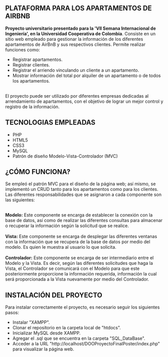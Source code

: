 PLATAFORMA PARA LOS APARTAMENTOS DE AIRBNB
-
**Proyecto universitario presentado para la 'VII Semana Internacional de Ingeniería', en la Universidad Cooperativa de Colombia**.
Consiste en un sitio web empleado para gestionar la información de los diferentes apartamentos de AirBnB y sus respectivos clientes. 
Permite realizar funciones como: <br>
- Registrar apartamentos.
- Registrar clientes.
- Registrar el arriendo vinculando un cliente a un apartamento.
- Mostrar información del total por alquiler de un apartamento o de todos los apartamentos.
  
<br>El proyecto puede ser utilizado por diferentes empresas dedicadas al arrendamiento de apartamentos, 
con el objetivo de lograr un mejor control y registro de la información.

TECNOLOGIAS EMPLEADAS
-
- PHP
- HTML5
- CSS3
- MySQL
- Patrón de diseño Modelo-Vista-Controlador (MVC)

¿CÓMO FUNCIONA?
-
Se empleó el patrón MVC para el diseño de la página web; así mismo, se implementó un CRUD tanto para los apartamentos como para los clientes.
Las diferentes responsabilidades que se asignaron a cada componente son las siguientes:

<br>**Modelo:** Este componente se encarga de establecer la conexión con la base de datos, así como de realizar las diferentes consultas 
para almacenar o recuperar la información según la solicitud que se realice.
<br><br>**Vista:** Este componente se encarga de desplegar las diferentes ventanas con la información que se recupera de la base de datos 
por medio del modelo. Es quien le muestra al usuario lo que solicita.
<br><br>**Controlador:** Este componente se encarga de ser intermediario entre el Modelo y la Vista. Es decir, según las diferentes solicitudes que haga la Vista, 
el Controlador se comunicará con el Modelo para que este posteriormente proporcione la información requerida, información la cual será proporcionada a la Vista 
nuevamente por medio del Controlador.

INSTALACIÓN DEL PROYECTO
-
Para instalar correctamente el proyecto, es necesario seguir los siguientes pasos: 
- Instalar "XAMPP".
- Clonar el repositorio en la carpeta local de "htdocs".
- Inicializar MySQL desde XAMPP.
- Agregar el .sql que se encuentra en la carpeta "SQL_DataBase".
- Acceder a la URL "http://localhost/DOOProyectoFinalPoster/index.php" para visualizar la página web.
